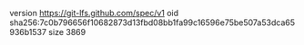 version https://git-lfs.github.com/spec/v1
oid sha256:7c0b796656f10682873d13fbd08bb1fa99c16596e75be507a53dca65936b1537
size 3869
